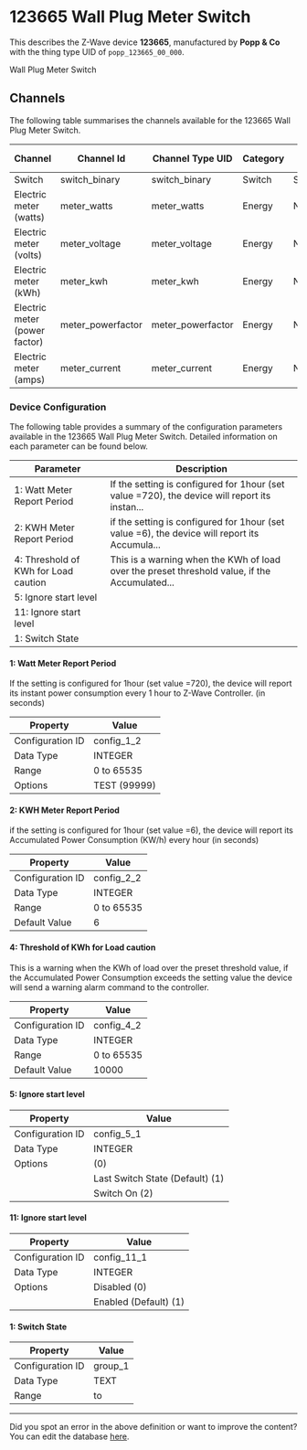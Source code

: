 
# 123665 Wall Plug Meter Switch

This describes the Z-Wave device **123665**, manufactured by **Popp &amp; Co** with the thing type UID of ```popp_123665_00_000```. 

Wall Plug Meter Switch

## Channels
The following table summarises the channels available for the 123665 Wall Plug Meter Switch.

| Channel | Channel Id | Channel Type UID | Category | Item Type |
|---------|------------|------------------|----------|-----------|
| Switch | switch_binary | switch_binary | Switch | Switch |
| Electric meter (watts) | meter_watts | meter_watts | Energy | Number |
| Electric meter (volts) | meter_voltage | meter_voltage | Energy | Number |
| Electric meter (kWh) | meter_kwh | meter_kwh | Energy | Number |
| Electric meter (power factor) | meter_powerfactor | meter_powerfactor | Energy | Number |
| Electric meter (amps) | meter_current | meter_current | Energy | Number |




### Device Configuration
The following table provides a summary of the configuration parameters available in the 123665 Wall Plug Meter Switch.
Detailed information on each parameter can be found below.

| Parameter   | Description |
|-------------|-------------|
| 1: Watt Meter Report Period | If the setting is configured for 1hour (set value =720), the device will report its instan... |
| 2: KWH Meter Report Period | if the setting is configured for 1hour (set value =6), the device will report its Accumula... |
| 4: Threshold of KWh for Load caution | This is a warning when the KWh of load over the preset threshold value, if the Accumulated... |
| 5: Ignore start level |  |
| 11: Ignore start level |  |
| 1: Switch State |  |




#### 1: Watt Meter Report Period

If the setting is configured for 1hour (set value =720), the device will report its instant power consumption every 1 hour to Z-Wave Controller. (in seconds)


| Property         | Value    |
|------------------|----------|
| Configuration ID | config_1_2 |
| Data Type        | INTEGER |
| Range | 0 to 65535 || Default Value | 720 |
| Options | TEST (99999) |






#### 2: KWH Meter Report Period

if the setting is configured for 1hour (set value =6), the device will report its Accumulated Power Consumption (KW/h) every hour (in seconds)


| Property         | Value    |
|------------------|----------|
| Configuration ID | config_2_2 |
| Data Type        | INTEGER |
| Range | 0 to 65535 |
| Default Value | 6 |






#### 4: Threshold of KWh for Load caution

This is a warning when the KWh of load over the preset threshold value, if the Accumulated Power Consumption exceeds the setting value the device will send a warning alarm command to the controller.


| Property         | Value    |
|------------------|----------|
| Configuration ID | config_4_2 |
| Data Type        | INTEGER |
| Range | 0 to 65535 |
| Default Value | 10000 |






#### 5: Ignore start level




| Property         | Value    |
|------------------|----------|
| Configuration ID | config_5_1 |
| Data Type        | INTEGER || Default Value | 1 |
| Options |  (0) |
|  | Last Switch State (Default) (1) |
|  | Switch On (2) |






#### 11: Ignore start level




| Property         | Value    |
|------------------|----------|
| Configuration ID | config_11_1 |
| Data Type        | INTEGER || Default Value | 1 |
| Options | Disabled (0) |
|  | Enabled (Default) (1) |






#### 1: Switch State




| Property         | Value    |
|------------------|----------|
| Configuration ID | group_1 |
| Data Type        | TEXT |
| Range |  to  |






---

Did you spot an error in the above definition or want to improve the content?
You can edit the database [here](http://www.cd-jackson.com/index.php/zwave/zwave-device-database/zwave-device-list/devicesummary/228).

